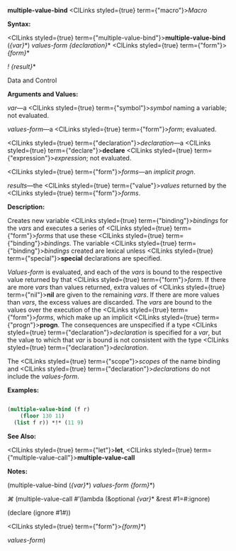 **multiple-value-bind** <ClLinks styled={true} term={"macro"}><i>Macro</i></ClLinks> 



**Syntax:** 



<ClLinks styled={true} term={"multiple-value-bind"}><b>multiple-value-bind</b></ClLinks> (*\{var\}*\*) *values-form \{declaration\}*\* <ClLinks styled={true} term={"form"}><i>\{form\}</i></ClLinks>\* 



*! \{result\}*\* 



Data and Control 



 



 



**Arguments and Values:** 



*var*—a <ClLinks styled={true} term={"symbol"}><i>symbol</i></ClLinks> naming a variable; not evaluated. 



*values-form*—a <ClLinks styled={true} term={"form"}><i>form</i></ClLinks>; evaluated. 



<ClLinks styled={true} term={"declaration"}><i>declaration</i></ClLinks>—a <ClLinks styled={true} term={"declare"}><b>declare</b></ClLinks> <ClLinks styled={true} term={"expression"}><i>expression</i></ClLinks>; not evaluated. 



<ClLinks styled={true} term={"form"}><i>forms</i></ClLinks>—an *implicit progn*. 



*results*—the <ClLinks styled={true} term={"value"}><i>values</i></ClLinks> returned by the <ClLinks styled={true} term={"form"}><i>forms</i></ClLinks>. 



**Description:** 



Creates new variable <ClLinks styled={true} term={"binding"}><i>bindings</i></ClLinks> for the *vars* and executes a series of <ClLinks styled={true} term={"form"}><i>forms</i></ClLinks> that use these <ClLinks styled={true} term={"binding"}><i>bindings</i></ClLinks>. The variable <ClLinks styled={true} term={"binding"}><i>bindings</i></ClLinks> created are lexical unless <ClLinks styled={true} term={"special"}><b>special</b></ClLinks> declarations are specified. 



*Values-form* is evaluated, and each of the *vars* is bound to the respective value returned by that <ClLinks styled={true} term={"form"}><i>form</i></ClLinks>. If there are more *vars* than values returned, extra values of <ClLinks styled={true} term={"nil"}><b>nil</b></ClLinks> are given to the remaining *vars*. If there are more values than *vars*, the excess values are discarded. The *vars* are bound to the values over the execution of the <ClLinks styled={true} term={"form"}><i>forms</i></ClLinks>, which make up an implicit <ClLinks styled={true} term={"progn"}><b>progn</b></ClLinks>. The consequences are unspecified if a type <ClLinks styled={true} term={"declaration"}><i>declaration</i></ClLinks> is specified for a *var*, but the value to which that *var* is bound is not consistent with the type <ClLinks styled={true} term={"declaration"}><i>declaration</i></ClLinks>. 



The <ClLinks styled={true} term={"scope"}><i>scopes</i></ClLinks> of the name binding and <ClLinks styled={true} term={"declaration"}><i>declarations</i></ClLinks> do not include the *values-form*. 



**Examples:**
```lisp

(multiple-value-bind (f r) 
    (floor 130 11) 
  (list f r)) *!* (11 9) 

```
**See Also:** 



<ClLinks styled={true} term={"let"}><b>let</b></ClLinks>, <ClLinks styled={true} term={"multiple-value-call"}><b>multiple-value-call</b></ClLinks> 



**Notes:** 



(multiple-value-bind (*\{var\}*\*) *values-form \{form\}*\*) 



*⌘* (multiple-value-call #’(lambda (&amp;optional *\{var\}*\* &amp;rest #1=#:ignore) 



(declare (ignore #1#)) 



<ClLinks styled={true} term={"form"}><i>\{form\}</i></ClLinks>\*) 



*values-form*) 







 



 




